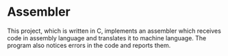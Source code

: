 # Assembler
This project, which is written in C, implements an assembler which receives code in assembly language
and translates it to machine language.
The program also notices errors in the code and reports them.
